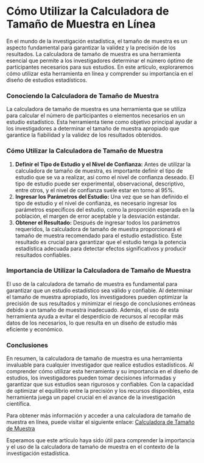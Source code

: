 Cómo Utilizar la Calculadora de Tamaño de Muestra en Línea
==========================================================

En el mundo de la investigación estadística, el tamaño de muestra es un aspecto fundamental para garantizar la validez y la precisión de los resultados. La calculadora de tamaño de muestra es una herramienta esencial que permite a los investigadores determinar el número óptimo de participantes necesarios para sus estudios. En este artículo, exploraremos cómo utilizar esta herramienta en línea y comprender su importancia en el diseño de estudios estadísticos.

### Conociendo la Calculadora de Tamaño de Muestra

La calculadora de tamaño de muestra es una herramienta que se utiliza para calcular el número de participantes o elementos necesarios en un estudio estadístico. Esta herramienta tiene como objetivo principal ayudar a los investigadores a determinar el tamaño de muestra apropiado que garantice la fiabilidad y la validez de los resultados obtenidos.

### Cómo Utilizar la Calculadora de Tamaño de Muestra

1. **Definir el Tipo de Estudio y el Nivel de Confianza:** Antes de utilizar la calculadora de tamaño de muestra, es importante definir el tipo de estudio que se va a realizar, así como el nivel de confianza deseado. El tipo de estudio puede ser experimental, observacional, descriptivo, entre otros, y el nivel de confianza suele estar en torno al 95%.
2. **Ingresar los Parámetros del Estudio:** Una vez que se han definido el tipo de estudio y el nivel de confianza, es necesario ingresar los parámetros específicos del estudio, como la proporción esperada en la población, el margen de error aceptable y la desviación estándar.
3. **Obtener el Resultado:** Después de ingresar todos los parámetros requeridos, la calculadora de tamaño de muestra proporcionará el tamaño de muestra recomendado para el estudio estadístico. Este resultado es crucial para garantizar que el estudio tenga la potencia estadística adecuada para detectar efectos significativos y producir resultados confiables.

### Importancia de Utilizar la Calculadora de Tamaño de Muestra

El uso de la calculadora de tamaño de muestra es fundamental para garantizar que un estudio estadístico sea válido y confiable. Al determinar el tamaño de muestra apropiado, los investigadores pueden optimizar la precisión de sus resultados y minimizar el riesgo de conclusiones erróneas debido a un tamaño de muestra inadecuado. Además, el uso de esta herramienta ayuda a evitar el desperdicio de recursos al recopilar más datos de los necesarios, lo que resulta en un diseño de estudio más eficiente y económico.

### Conclusiones

En resumen, la calculadora de tamaño de muestra es una herramienta invaluable para cualquier investigador que realice estudios estadísticos. Al comprender cómo utilizar esta herramienta y su importancia en el diseño de estudios, los investigadores pueden tomar decisiones informadas y garantizar que sus estudios sean rigurosos y confiables. Con la capacidad de optimizar el equilibrio entre la precisión y los recursos disponibles, esta herramienta juega un papel crucial en el avance de la investigación científica.

Para obtener más información y acceder a una calculadora de tamaño de muestra en línea, puede visitar el siguiente enlace: [Calculadora de Tamaño de Muestra](https://www.onlinecalculatorsfree.com/es/math/sample-size-calculator.html)

Esperamos que este artículo haya sido útil para comprender la importancia y el uso de la calculadora de tamaño de muestra en el contexto de la investigación estadística.